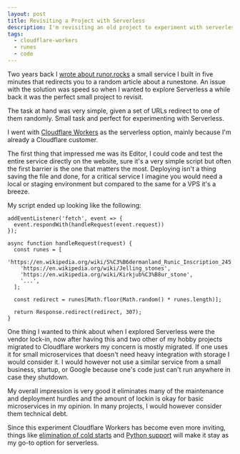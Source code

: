 ```yaml
---
layout: post
title: Revisiting a Project with Serverless
description: I'm revisiting an old project to experiment with serverless infrastructure
tags:
  - cloudflare-workers
  - runes
  - code
---
```


Two years back I [wrote about runor.rocks](https://byabbe.se/2018/12/19/a-five-minute-hack) a small service I built in five minutes that redirects you to a random article about a runestone. An issue with the solution was speed so when I wanted to explore Serverless a while back it was the perfect small project to revisit. 

The task at hand was very simple, given a set of URLs redirect to one of them randomly. Small task and perfect for experimenting with Serverless.

I went with [Cloudflare Workers](https://workers.cloudflare.com/) as the serverless option, mainly because I'm already a Cloudflare customer.

The first thing that impressed me was its Editor, I could code and test the entire service directly on the website, sure it's a very simple script but often the first barrier is the one that matters the most. Deploying isn't a thing saving the file and done, for a critical service I imagine you would need a local or staging environment but compared to the same for a VPS it's a breeze.

My script ended up looking like the following:

<pre><code class="language-javascript">addEventListener('fetch', event => {
  event.respondWith(handleRequest(event.request))
});

async function handleRequest(request) {
  const runes = [
    'https://en.wikipedia.org/wiki/S%C3%B6dermanland_Runic_Inscription_245',
    'https://en.wikipedia.org/wiki/Jelling_stones',
    'https://en.wikipedia.org/wiki/Kirkjub%C3%B8ur_stone',
    '...',
  ];

  const redirect = runes[Math.floor(Math.random() * runes.length)];

  return Response.redirect(redirect, 307);
}
</code></pre>

One thing I wanted to think about when I explored Serverless were the vendor lock-in, now after having this and two other of my hobby projects migrated to Cloudflare workers my concern is mostly migrated. If one uses it for small microservices that doesn't need heavy integration with storage I would consider it. I would however not use a similar service from a small business, startup, or Google because one's code just can't run anywhere in case they shutdown.

My overall impression is very good it eliminates many of the maintenance and deployment hurdles and the amount of lockin is okay for basic microservices in my opinion. In many projects, I would however consider them technical debt.

Since this experiment Cloudflare Workers has become even more inviting, things like [elimination of cold starts](https://blog.cloudflare.com/eliminating-cold-starts-with-cloudflare-workers/) and [Python support](https://github.com/cloudflare/python-worker-hello-world) will make it stay as my go-to option for serverless.
